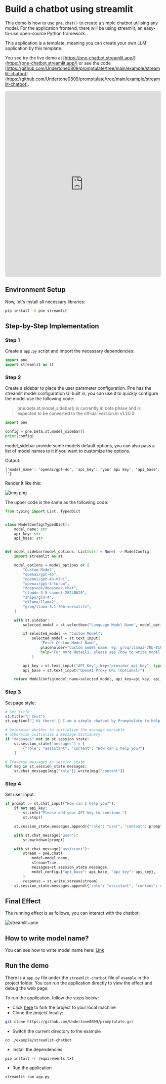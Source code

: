 # Build a chatbot using streamlit

This demo is how to use `pne.chat()` to create a simple chatbot utilising any model. For the application frontend, there will be using streamlit, an easy-to-use open-source Python framework. 

This application is a template, meaning you can create your own LLM application by this template.

You see try the live demo at [https://pne-chatbot.streamlit.app/](https://pne-chatbot.streamlit.app/) or see the code [https://github.com/Undertone0809/promptulate/tree/main/example/streamlit-chatbot](https://github.com/Undertone0809/promptulate/tree/main/example/streamlit-chatbot).

<iframe src="https://pne-chatbot.streamlit.app/?embed=true" width="100%" height="600" style="border: none; border-radius: 4px; overflow: hidden;" allowfullscreen></iframe>

## Environment Setup

Now, let's install all necessary libraries:

```bash
pip install -U pne streamlit`
```

## Step-by-Step Implementation 

### Step 1

Create a `app.py` script and import the necessary dependencies:

```python
import pne
import streamlit as st
```

### Step 2

Create a sidebar to place the user parameter configuration. Pne has the streamlit model configuration UI built in, you can use it to quickly configure the model use the following code:

> pne.beta.st.model_sidebar() is currently in beta phase and is expected to be converted to the official version in v1.20.0

```python
import pne

config = pne.beta.st.model_sidebar()
print(config)
```

model_sidebar provide some models default options, you can also pass a list of model names to it if you want to customize the options.

Output:

```text
{'model_name': 'openai/gpt-4o', 'api_key': 'your api key', 'api_base': ''}
```

Render it like this:

![img.png](img/mode-sidebar.png)

The upper code is the same as the following code:

```python
from typing import List, TypedDict


class ModelConfig(TypedDict):
    model_name: str
    api_key: str
    api_base: str


def model_sidebar(model_options: List[str] = None) -> ModelConfig:
    import streamlit as st

    model_options = model_options or [
        "Custom Model",
        "openai/gpt-4o",
        "openai/gpt-4o-mini",
        "openai/gpt-4-turbo",
        "deepseek/deepseek-chat",
        "claude-3-5-sonnet-20240620",
        "zhipu/glm-4",
        "ollama/llama2",
        "groq/llama-3.1-70b-versatile",
    ]

    with st.sidebar:
        selected_model = st.selectbox("Language Model Name", model_options)

        if selected_model == "Custom Model":
            selected_model = st.text_input(
                "Enter Custom Model Name",
                placeholder="Custom model name, eg: groq/llama3-70b-8192",
                help="For more details, please see [how to write model name?](https://www.promptulate.cn/#/other/how_to_write_model_name)",  # noqa
            )

        api_key = st.text_input("API Key", key="provider_api_key", type="password")
        api_base = st.text_input("OpenAI Proxy URL (Optional)")

    return ModelConfig(model_name=selected_model, api_key=api_key, api_base=api_base)
```

### Step 3 

Set page style:

```python
# Set title
st.title("💬 Chat")
st.caption("🚀 Hi there! 👋 I am a simple chatbot by Promptulate to help you.")

# Determine whether to initialize the message variable
# otherwise initialize a message dictionary
if "messages" not in st.session_state:
    st.session_state["messages"] = [
        {"role": "assistant", "content": "How can I help you?"}
    ]

# Traverse messages in session state
for msg in st.session_state.messages:
    st.chat_message(msg["role"]).write(msg["content"])
```

### Step 4

Set user input:

```python
if prompt := st.chat_input("How can I help you?"):
    if not api_key:
        st.info("Please add your API key to continue.")
        st.stop()

    st.session_state.messages.append({"role": "user", "content": prompt})

    with st.chat_message("user"):
        st.markdown(prompt)

    with st.chat_message("assistant"):
        stream = pne.chat(
            model=model_name,
            stream=True,
            messages=st.session_state.messages,
            model_config={"api_base": api_base, "api_key": api_key},
        )
        response = st.write_stream(stream)
    st.session_state.messages.append({"role": "assistant", "content": response})
```

## Final Effect

The running effect is as follows, you can interact with the chatbot:

![streamlit+pne](./img/streamlit+pne.png)

## How to write model name?

You can see how to write model name here: [Link](/other/how_to_write_model_name#how-to-write-model-name)

## Run the demo

There is a `app.py` file under the `streamlit-chatbot` file of `example` in the project folder. You can run the application directly to view the effect and debug the web page.

To run the application, follow the steps below:

- Click [here](https://github.com/Undertone0809/promptulate/fork) to fork the project to your local machine
- Clone the project locally:

```bash
git clone https://github.com/Undertone0809/promptulate.git
```

- Switch the current directory to the example

```shell
cd ./example/streamlit-chatbot
```

- Install the dependencies

```shell
pip install -r requirements.txt
```

- Run the application

```shell
streamlit run app.py
```
